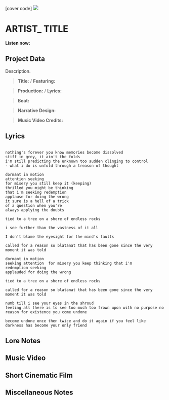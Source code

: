 [cover code] ![](57175019_319474918741616_8502199518755923887_n.jpg)

# ARTIST_ TITLE

**Listen now:** 

## Project Data

Description.

> **Title:**  / **Featuring:** 

> **Production:**  / **Lyrics:** 

> **Beat:**

> **Narrative Design:**

> **Music Video Credits:**


## Lyrics

```

nothing's forever you know memories become dissolved
stiff in grey, it ain't the folds
i'm still predicting the unknown too sudden clinging to control
- what i do is unfold through a treason of thought 

dormant in motion
attention seeking 
for misery you still keep it (keeping) 
thrilled you might be thinking 
that i'm seeking redemption 
applause for doing the wrong
it sure is a hell of a trick 
of a question when you're 
always applying the doubts

tied to a tree on a shore of endless rocks

i see further than the vastness of it all

I don't blame the eyesight for the mind's faults

called for a reason so blatanat that has been gone since the very moment it was told

dormant in motion
seeking attention  for misery you keep thinking that i'm
redemption seeking 
applauded for doing the wrong

tied to a tree on a shore of endless rocks

called for a reason so blatanat that has been gone since the very moment it was told

numb till i see your eyes in the shroud
feeling all there is to see too much too frown upon with no purpose no reason for existence you come undone

become undone once then twice and do it again if you feel like darkness has become your only friend

```

## Lore Notes

## Music Video

## Short Cinematic Film

## Miscellaneous Notes
